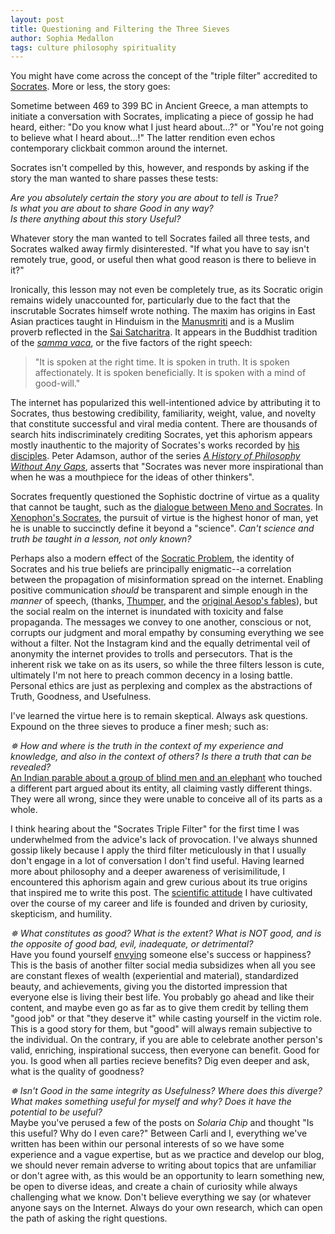 ```yaml
---
layout: post
title: Questioning and Filtering the Three Sieves
author: Sophia Medallon
tags: culture philosophy spirituality
---
```


You might have come across the concept of the "triple filter" accredited to [Socrates](https://plato.stanford.edu/entries/socrates/). More or less, the story goes:

Sometime between 469 to 399 BC in Ancient Greece, a man attempts to initiate a conversation with Socrates, implicating a piece of gossip he had heard, either: "Do you know what I just heard about...?" or "You're not going to believe what I heard about...!" The latter rendition even echos contemporary clickbait common around the internet.

Socrates isn't compelled by this, however, and responds by asking if the story the man wanted to share passes these tests:

*Are you absolutely certain the story you are about to tell is True?* \
*Is what you are about to share Good in any way?* \
*Is there anything about this story Useful?* 

Whatever story the man wanted to tell Socrates failed all three tests, and Socrates walked away firmly disinterested. "If what you have to say isn't remotely true, good, or useful then what good reason is there to believe in it?"

Ironically, this lesson may not even be completely true, as its Socratic origin remains widely unaccounted for, particularly due to the fact that the inscrutable Socrates himself wrote nothing. The maxim has origins in East Asian practices taught in Hinduism in the  [Manusmriti](https://www.wisdomlib.org/hinduism/book/manusmriti-with-the-commentary-of-medhatithi/d/doc202173.html) and is a Muslim proverb reflected in the [Sai Satcharitra](http://www.shirdibooks.com/sai-satcharitra-chapters/). It appears in the Buddhist tradition of the [*samma vaca*](https://www.accesstoinsight.org/ptf/dhamma/sacca/sacca4/samma-vaca/index.html), or the five factors of the right speech:

> "It is spoken at the right time. It is spoken in truth. It is spoken affectionately. It is spoken beneficially. It is spoken with a mind of good-will."

The internet has popularized this well-intentioned advice by attributing it to Socrates, thus bestowing credibility, familiarity, weight, value, and novelty that constitute successful and viral media content. There are thousands of search hits indiscriminately crediting Socrates, yet this aphorism appears mostly inauthentic to the majority of Socrates's works recorded by [his disciples](https://en.wikipedia.org/wiki/Category:Pupils_of_Socrates). Peter Adamson, author of the series [*A History of Philosophy Without Any Gaps*](https://global.oup.com/academic/content/series/h/a-history-of-philosophy-ahp/?cc=us&lang=en&), asserts that "Socrates was never more inspirational than when he was a mouthpiece for the ideas of other thinkers".

Socrates frequently questioned the Sophistic doctrine of virtue as a quality that cannot be taught, such as the [dialogue between Meno and Socrates](https://www.degruyter.com/document/doi/10.1515/9781400835867-015/pdf). In [Xenophon's Socrates](https://www.gutenberg.org/files/17490/17490-h/17490-h.htm), the pursuit of virtue is the highest honor of man, yet he is unable to succinctly define it beyond a "science". *Can't science and truth be taught in a lesson, not only known?*

Perhaps also a modern effect of the [Socratic Problem](https://www.cambridge.org/core/books/abs/cambridge-companion-to-socrates/rise-and-fall-of-the-socratic-problem/1B1559A183B3454546222AE493E02BF9), the identity of Socrates and his true beliefs are principally enigmatic--a correlation between the propagation of misinformation spread on the internet. Enabling positive communication *should* be transparent and simple enough in the *manner* of speech, (thanks, [Thumper](https://www.youtube.com/watch?v=_p9Rzxq_r1Q), and the [original Aesop's fables](https://yalereview.org/article/bambi-felix-salten-tyson-disney-parable)), but the social realm on the internet is inundated with toxicity and false propaganda. The messages we convey to one another, conscious or not, corrupts our judgment and moral empathy by consuming everything we see without a filter. Not the Instagram kind and the equally detrimental veil of anonymity the internet provides to trolls and persecutors. That is the inherent risk we take on as its users, so while the three filters lesson is cute, ultimately I'm not here to preach common decency in a losing battle. Personal ethics are just as perplexing and complex as the abstractions of Truth, Goodness, and Usefulness. 

I've learned the virtue here is to remain skeptical. Always ask questions. Expound on the three sieves to produce a finer mesh; such as:

*✵ How and where is the truth in the context of my experience and knowledge, and also in the context of others? Is there a truth that can be revealed?* \
[An Indian parable about a group of blind men and an elephant](https://www.peacecorps.gov/educators/resources/story-blind-men-and-elephant/) who touched a different part argued about its entity, all claiming vastly different things. They were all wrong, since they were unable to conceive all of its parts as a whole. 

I think hearing about the "Socrates Triple Filter" for the first time I was underwhelmed from the advice's lack of provocation. I've always shunned gossip likely because I apply the third filter meticulously in that I usually don't engage in a lot of conversation I don't find useful. Having learned more about philosophy and a deeper awareness of verisimilitude, I encountered this aphorism again and grew curious about its true origins that inspired me to write this post. The [scientific attitude](https://mitpress.mit.edu/9780262538930/) I have cultivated over the course of my career and life is founded and driven by curiosity, skepticism, and humility. 

*✵ What constitutes as good? What is the extent? What is NOT good, and is the opposite of good bad, evil, inadequate, or detrimental?* \
Have you found yourself [envying](https://www.frontiersin.org/articles/10.3389/fpsyg.2020.513495/full) someone else's success or happiness? This is the basis of another filter social media subsidizes when all you see are constant flexes of wealth (experiential and material), standardized beauty, and achievements, giving you the distorted impression that everyone else is living their best life. You probably go ahead and like their content, and maybe even go as far as to give them credit by telling them "good job" or that "they deserve it" while casting yourself in the victim role. This is a good story for them, but "good" will always remain subjective to the individual. On the contrary, if you are able to celebrate another person's valid, enriching, inspirational success, then everyone can benefit. Good for you. Is good when all parties recieve benefits? Dig even deeper and ask, what is the quality of goodness?

*✵ Isn't Good in the same integrity as Usefulness? Where does this diverge? What makes something useful for myself and why? Does it have the potential to be useful?* \
Maybe you've perused a few of the posts on *Solaria Chip* and thought "Is this useful? Why do I even care?" Between Carli and I, everything we've written has been within our personal interests of so we have some experience and a vague expertise, but as we practice and develop our blog, we should never remain adverse to writing about topics that are unfamiliar or don't agree with, as this would be an opportunity to learn something new, be open to diverse ideas, and create a chain of curiosity while always challenging what we know. Don't believe everything we say (or whatever anyone says on the Internet. Always do your own research, which can open the path of asking the right questions.
